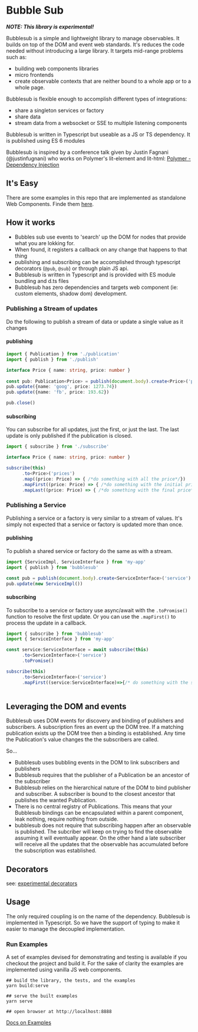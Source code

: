 # Bubble Sub

***NOTE: This library is experimental!***

Bubblesub is a simple and lightweight library to manage observables. It builds on top of the DOM and event web standards. It's reduces the code needed without introducing a large library. It targets mid-range problems such as:
* building web components libraries
* micro frontends
* create observable contexts that are neither bound to a whole app or to a whole page.  

Bubblesub is flexible enough to accomplish different types of integrations:
* share a singleton services or factory
* share data
* stream data from a websocket or SSE to multiple listening components

Bubblesub is written in Typescript but useable as a JS or TS dependency. It is published using ES 6 modules

Bubblesub is inspired by a conference talk given by Justin Fagnani (@justinfugnani) who works on Polymer's lit-element and lit-html: [Polymer - Dependency Injection](https://youtu.be/6o5zaKHedTE)

## It's Easy

There are some examples in this repo that are implemented as standalone Web Components. Finde them [here](src/example).

## How it works

* Bubbles sub use events to 'search' up the DOM for nodes that provide what you are lokking for. 
* When found, it registers a callback on any change that happens to that thing
* publishing and subscribing can be accomplished through typescript decorators (`@pub`, `@sub`) or through plain JS api. 
* Bubblesub is written in Typescript and is provided with ES module bundling and d.ts files
* Bubblesub has zero dependencies and targets web component (ie: custom elements, shadow dom) development. 

### Publishing a Stream of updates

Do the following to publish a stream of data or update a single value as it changes 
 
#### publishing
```typescript
import { Publication } from './publication' 
import { publish } from './publish'

interface Price { name: string, price: number }
 
const pub: Publication<Price> = publish(document.body).create<Price>('prices')
pub.update({name: 'goog', price: 1273.74})
pub.update({name: 'fb', price: 193.62})

pub.close()

```

#### subscribing

You can subscribe for all updates, just the first, or just the last. The last update is only published if the publication is closed.
```typescript
import { subscribe } from './subscribe' 

interface Price { name: string, price: number }

subscribe(this)
      .to<Price>('prices')
      .map((price: Price) => { /*do something with all the price*/})
      .mapFirst((price: Price) => { /*do something with the initial price*/})
      .mapLast((price: Price) => { /*do something with the final price*/})

```

### Publishing a Service
           
Publishing a service or a factory is very similar to a stream of values. It's simply not expected that a service or factory is updated more than once.  

#### publishing

To publish a shared service or factory do the same as with a stream.   

```typescript
import {ServiceImpl, ServiceInterface } from 'my-app' 
import { publish } from 'bubblesub' 

const pub = publish(document.body).create<ServiceInterface>('service')
pub.update(new ServiceImpl())

```

#### subscribing

To subscribe to a service or factory use async/await with the `.toPromise()` function to resolve the first update. Or you can use the `.mapFirst()` to process the update in a callback.

```typescript
import { subscribe } from 'bubblesub' 
import { ServiceInterface } from 'my-app' 

const service:ServiceInterface = await subscribe(this)
      .to<ServiceInterface>('service')
      .toPromise()

subscribe(this)
      .to<ServiceInterface>('service')
      .mapFirst((service:ServiceInterface)=>{/* do something with the service*/})
      
```

## Leveraging the DOM and events

Bubblesub uses DOM events for discovery and binding of publishers and subscribers. A subscription fires an event up the DOM tree. If a matching publication exists up the DOM tree then a binding is established. Any time the Publication's value changes the the subscribers are called. 

So...
* Bubblesub uses bubbling events in the DOM to link subscribers and publishers
* Bubblesub requires that the publisher of a Publication be an ancestor of the subscriber
* Bubblesub relies on the hierarchical nature of the DOM to bind publisher and subscriber. A subscriber is bound to the closest ancestor that publishes the wanted Publication. 
* There is no central registry of Publications. This means that your Bubblesub bindings can be encapsulated within a parent component, leak nothing, require nothing from outside.
* bubblesub does not require that subscribing happen after an observable is published. The subcriber will keep on trying to find the observable assuming it will eventually appear. On the other hand a late subscriber will receive all the updates that the observable has accumulated before the subscription was established.   

## Decorators

see: [experimental decorators](DECORATORS.md)

## Usage

The only required coupling is on the name of the dependency. Bubblesub is implemented in Typescript. So we have the support of typing to make it easier to manage the decoupled implementation.

### Run Examples

A set of examples devised for demonstrating and testing is available if you checkout the project and build it. For the sake of clarity the examples are implemented using vanilla JS web components.

```shell script
## build the library, the tests, and the examples
yarn build:serve

## serve the built examples
yarn serve

## open browser at http://localhost:8888
```

[Docs on Examples](src/example/README.md)

